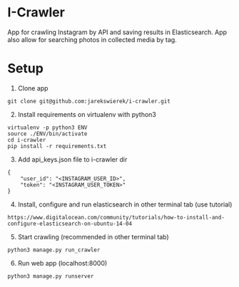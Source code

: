 # I-Crawler

App for crawling Instagram by API and saving results in Elasticsearch. App also allow for searching photos in collected media by tag.

# Setup

1. Clone app

```
git clone git@github.com:jarekswierek/i-crawler.git
```

2. Install requirements on virtualenv with python3

```
virtualenv -p python3 ENV
source ./ENV/bin/activate
cd i-crawler
pip install -r requirements.txt
```

3. Add api_keys.json file to i-crawler dir

```
{
    "user_id": "<INSTAGRAM_USER_ID>",
    "token": "<INSTAGRAM_USER_TOKEN>"
}
```

4. Install, configure and run elasticsearch in other terminal tab (use tutorial)

```
https://www.digitalocean.com/community/tutorials/how-to-install-and-configure-elasticsearch-on-ubuntu-14-04
```

5. Start crawling (recommended in other terminal tab)

```
python3 manage.py run_crawler
```

6. Run web app (localhost:8000)

```
python3 manage.py runserver
```
